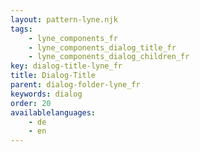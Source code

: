 ```yaml
---
layout: pattern-lyne.njk
tags: 
    - lyne_components_fr
    - lyne_components_dialog_title_fr
    - lyne_components_dialog_children_fr
key: dialog-title-lyne_fr
title: Dialog-Title
parent: dialog-folder-lyne_fr
keywords: dialog
order: 20
availablelanguages: 
    - de
    - en
---
```

